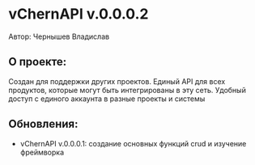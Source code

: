 # vChernAPI v.0.0.0.2
Автор: Чернышев Владислав

## О проекте:
Создан для поддержки других проектов. Единый API 
для всех продуктов, которые могут быть интегрированы
в эту сеть. Удобный доступ с единого аккаунта в
разные проекты и системы

## Обновления:

- vChernAPI v.0.0.0.1: создание основных функций 
crud и изучение фреймворка